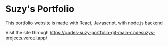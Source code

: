 # Suzy's Portfolio

This portfolio website is made with React, Javascript, with node.js backend

Visit the site through 
https://codes-suzy-portfolio-git-main-codesuzys-projects.vercel.app/ 

